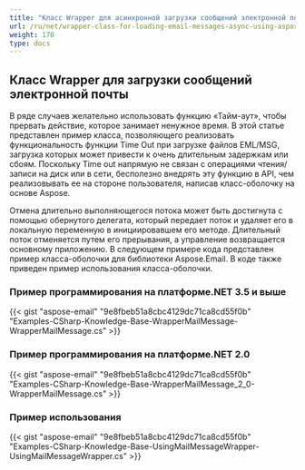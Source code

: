```yaml
---
title: "Класс Wrapper для асинхронной загрузки сообщений электронной почты с помощью Aspose.Email"
url: /ru/net/wrapper-class-for-loading-email-messages-async-using-aspose-email/
weight: 170
type: docs
---
```



## **Класс Wrapper для загрузки сообщений электронной почты**
В ряде случаев желательно использовать функцию «Тайм-аут», чтобы прервать действие, которое занимает ненужное время. В этой статье представлен пример класса, позволяющего реализовать функциональность функции Time Out при загрузке файлов EML/MSG, загрузка которых может привести к очень длительным задержкам или сбоям. Поскольку Time out напрямую не связан с операциями чтения/записи на диск или в сети, бесполезно внедрять эту функцию в API, чем реализовывать ее на стороне пользователя, написав класс-оболочку на основе Aspose.

Отмена длительно выполняющегося потока может быть достигнута с помощью обернутого делегата, который передает поток и удаляет его в локальную переменную в инициировавшем его методе. Длительный поток отменяется путем его прерывания, а управление возвращается основному приложению. В следующем примере кода представлен пример класса-оболочки для библиотеки Aspose.Email. В коде также приведен пример использования класса-оболочки.
### **Пример программирования на платформе.NET 3.5 и выше**


{{< gist "aspose-email" "9e8fbeb51a8cbc4129dc71ca8cd55f0b" "Examples-CSharp-Knowledge-Base-WrapperMailMessage-WrapperMailMessage.cs" >}}
### **Пример программирования на платформе.NET 2.0**


{{< gist "aspose-email" "9e8fbeb51a8cbc4129dc71ca8cd55f0b" "Examples-CSharp-Knowledge-Base-WrapperMailMessage_2_0-WrapperMailMessage.cs" >}}
### **Пример использования**


{{< gist "aspose-email" "9e8fbeb51a8cbc4129dc71ca8cd55f0b" "Examples-CSharp-Knowledge-Base-UsingMailMessageWrapper-UsingMailMessageWrapper.cs" >}}
